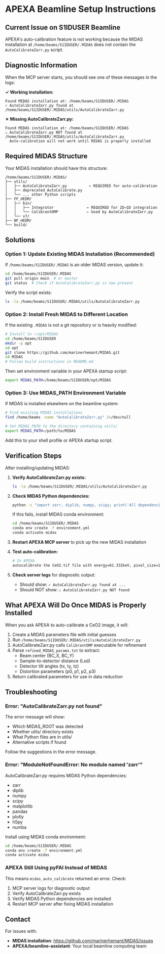 # APEXA Beamline Setup Instructions

## Current Issue on S1IDUSER Beamline

APEXA's auto-calibration feature is not working because the MIDAS installation at `/home/beams/S1IDUSER/.MIDAS` does not contain the `AutoCalibrateZarr.py` script.

## Diagnostic Information

When the MCP server starts, you should see one of these messages in the logs:

**✓ Working installation:**
```
Found MIDAS installation at: /home/beams/S1IDUSER/.MIDAS
✓ AutoCalibrateZarr.py found at /home/beams/S1IDUSER/.MIDAS/utils/AutoCalibrateZarr.py
```

**✗ Missing AutoCalibrateZarr.py:**
```
Found MIDAS installation at: /home/beams/S1IDUSER/.MIDAS
⚠ AutoCalibrateZarr.py NOT found at /home/beams/S1IDUSER/.MIDAS/utils/AutoCalibrateZarr.py
  Auto-calibration will not work until MIDAS is properly installed
```

## Required MIDAS Structure

Your MIDAS installation should have this structure:

```
/home/beams/S1IDUSER/.MIDAS/
├── utils/
│   ├── AutoCalibrateZarr.py          ← REQUIRED for auto-calibration
│   ├── deprecated_AutoCalibrate.py
│   └── ... other Python scripts
├── FF_HEDM/
│   ├── bin/
│   │   ├── Integrator               ← REQUIRED for 2D→1D integration
│   │   └── CalibrantOMP             ← Used by AutoCalibrateZarr.py
│   └── v7/
├── NF_HEDM/
└── build/
```

## Solutions

### Option 1: Update Existing MIDAS Installation (Recommended)

If `/home/beams/S1IDUSER/.MIDAS` is an older MIDAS version, update it:

```bash
cd /home/beams/S1IDUSER/.MIDAS
git pull origin main  # or master
git status  # Check if AutoCalibrateZarr.py is now present
```

Verify the script exists:
```bash
ls -la /home/beams/S1IDUSER/.MIDAS/utils/AutoCalibrateZarr.py
```

### Option 2: Install Fresh MIDAS to Different Location

If the existing `.MIDAS` is not a git repository or is heavily modified:

```bash
# Install to ~/opt/MIDAS
cd /home/beams/S1IDUSER
mkdir -p opt
cd opt
git clone https://github.com/marinerhemant/MIDAS.git
cd MIDAS
# Follow build instructions in README.md
```

Then set environment variable in your APEXA startup script:
```bash
export MIDAS_PATH=/home/beams/S1IDUSER/opt/MIDAS
```

### Option 3: Use MIDAS_PATH Environment Variable

If MIDAS is installed elsewhere on the beamline system:

```bash
# Find existing MIDAS installations
find /home/beams -name "AutoCalibrateZarr.py" 2>/dev/null

# Set MIDAS_PATH to the directory containing utils/
export MIDAS_PATH=/path/to/MIDAS
```

Add this to your shell profile or APEXA startup script.

## Verification Steps

After installing/updating MIDAS:

1. **Verify AutoCalibrateZarr.py exists:**
   ```bash
   ls -la /home/beams/S1IDUSER/.MIDAS/utils/AutoCalibrateZarr.py
   ```

2. **Check MIDAS Python dependencies:**
   ```bash
   python -c "import zarr, diplib, numpy, scipy; print('All dependencies OK')"
   ```

   If this fails, install MIDAS conda environment:
   ```bash
   cd /home/beams/S1IDUSER/.MIDAS
   conda env create -f environment.yml
   conda activate midas
   ```

3. **Restart APEXA MCP server** to pick up the new MIDAS installation

4. **Test auto-calibration:**
   ```bash
   # In APEXA
   autocalibrate the CeO2.tif file with energy=61.332keV, pixel_size=172
   ```

5. **Check server logs** for diagnostic output:
   - Should show: `✓ AutoCalibrateZarr.py found at ...`
   - Should NOT show: `⚠ AutoCalibrateZarr.py NOT found`

## What APEXA Will Do Once MIDAS is Properly Installed

When you ask APEXA to auto-calibrate a CeO2 image, it will:

1. Create a MIDAS parameters file with initial guesses
2. Run `/home/beams/S1IDUSER/.MIDAS/utils/AutoCalibrateZarr.py`
3. AutoCalibrateZarr.py calls `CalibrantOMP` executable for refinement
4. Parse `refined_MIDAS_params.txt` to extract:
   - Beam center (BC_X, BC_Y)
   - Sample-to-detector distance (Lsd)
   - Detector tilt angles (tx, ty, tz)
   - Distortion parameters (p0, p1, p2, p3)
5. Return calibrated parameters for use in data reduction

## Troubleshooting

### Error: "AutoCalibrateZarr.py not found"

The error message will show:
- Which MIDAS_ROOT was detected
- Whether utils/ directory exists
- What Python files are in utils/
- Alternative scripts if found

Follow the suggestions in the error message.

### Error: "ModuleNotFoundError: No module named 'zarr'"

AutoCalibrateZarr.py requires MIDAS Python dependencies:
- zarr
- diplib
- numpy
- scipy
- matplotlib
- pandas
- plotly
- h5py
- numba

Install using MIDAS conda environment:
```bash
cd /home/beams/S1IDUSER/.MIDAS
conda env create -f environment.yml
conda activate midas
```

### APEXA Still Using pyFAI Instead of MIDAS

This means `midas_auto_calibrate` returned an error. Check:
1. MCP server logs for diagnostic output
2. Verify AutoCalibrateZarr.py exists
3. Verify MIDAS Python dependencies are installed
4. Restart MCP server after fixing MIDAS installation

## Contact

For issues with:
- **MIDAS installation**: https://github.com/marinerhemant/MIDAS/issues
- **APEXA/beamline-assistant**: Your local beamline computing team
